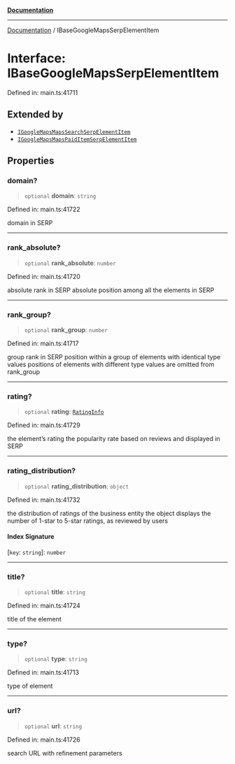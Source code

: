 [**Documentation**](../README.md)

***

[Documentation](../README.md) / IBaseGoogleMapsSerpElementItem

# Interface: IBaseGoogleMapsSerpElementItem

Defined in: main.ts:41711

## Extended by

- [`IGoogleMapsMapsSearchSerpElementItem`](IGoogleMapsMapsSearchSerpElementItem.md)
- [`IGoogleMapsMapsPaidItemSerpElementItem`](IGoogleMapsMapsPaidItemSerpElementItem.md)

## Properties

### domain?

> `optional` **domain**: `string`

Defined in: main.ts:41722

domain in SERP

***

### rank\_absolute?

> `optional` **rank\_absolute**: `number`

Defined in: main.ts:41720

absolute rank in SERP
absolute position among all the elements in SERP

***

### rank\_group?

> `optional` **rank\_group**: `number`

Defined in: main.ts:41717

group rank in SERP
position within a group of elements with identical type values
positions of elements with different type values are omitted from rank_group

***

### rating?

> `optional` **rating**: [`RatingInfo`](../classes/RatingInfo.md)

Defined in: main.ts:41729

the element’s rating 
the popularity rate based on reviews and displayed in SERP

***

### rating\_distribution?

> `optional` **rating\_distribution**: `object`

Defined in: main.ts:41732

the distribution of ratings of the business entity
the object displays the number of 1-star to 5-star ratings, as reviewed by users

#### Index Signature

\[`key`: `string`\]: `number`

***

### title?

> `optional` **title**: `string`

Defined in: main.ts:41724

title of the element

***

### type?

> `optional` **type**: `string`

Defined in: main.ts:41713

type of element

***

### url?

> `optional` **url**: `string`

Defined in: main.ts:41726

search URL with refinement parameters
